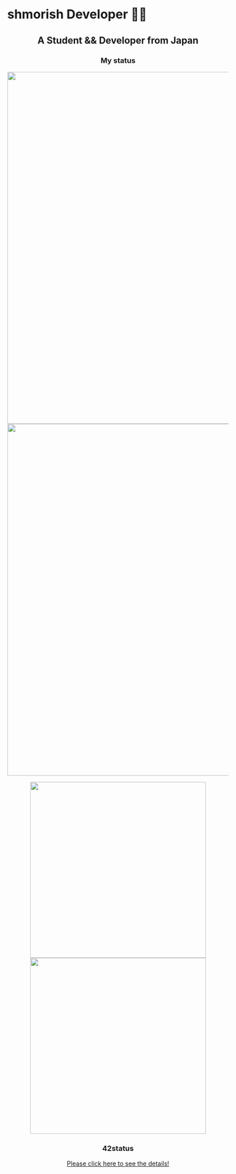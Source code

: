 <h1> shmorish Developer 👨‍💻</h1>
<h2 align="center">A Student && Developer from Japan</h2>
<h3 align="center">My status</h3>
<p align="center">
<img src="http://github-profile-summary-cards.vercel.app/api/cards/profile-details?username=Mori062&theme=nord_bright" width="800px" />
<img src="https://github.com/Mori062/Mori062/assets/110565242/5fc86fc9-5ae3-43f1-b195-2ccf6cde49ee" width="800px" />	
</p>

<div align="center">
  <img src="http://github-profile-summary-cards.vercel.app/api/cards/most-commit-language?username=Mori062&theme=nord_bright" width="400px" />
  <img src="http://github-profile-summary-cards.vercel.app/api/cards/productive-time?username=Mori062&theme=nord_bright&utcOffset=9" width="400px" />
</p>
<h3>42status</h3>

<p align="center">
	<a href="https://github.com/Mori062/42">
		Please click here to see the details!
	</a>
</p>
